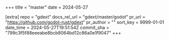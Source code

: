 +++
title = "master"
date = 2024-05-27

[extra]
repo = "gdext"
docs_rel_url = "gdext/master/godot"
pr_url = "https://github.com/godot-rust/gdext"
pr_author = ""
sort_key = 9999-01-01
date_time = 2024-05-27T19:51:54Z
commit_sha = "799c3f5f88eeeabe8bcb8064bd12c86a0e1f9047"
+++


